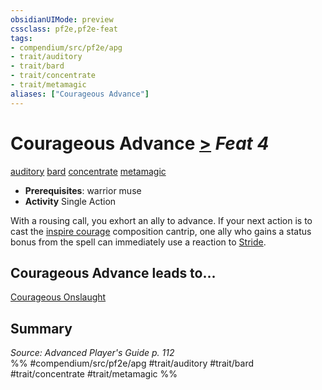 ```yaml
---
obsidianUIMode: preview
cssclass: pf2e,pf2e-feat
tags:
- compendium/src/pf2e/apg
- trait/auditory
- trait/bard
- trait/concentrate
- trait/metamagic
aliases: ["Courageous Advance"]
---
```

# Courageous Advance  [>](chapter-9-playing-the-game.md#Actions "Single Action") *Feat 4*  
[auditory](auditory.md "Auditory Effect Trait")  [bard](Reference/Rules/Traits/bard.md "Bard Class Trait")  [concentrate](concentrate.md "Concentrate Action & Ability Trait")  [metamagic](metamagic.md "Metamagic General Trait")  

- **Prerequisites**: warrior muse
- **Activity** Single Action

With a rousing call, you exhort an ally to advance. If your next action is to cast the [inspire courage](inspire-courage.md) composition cantrip, one ally who gains a status bonus from the spell can immediately use a reaction to [Stride](stride.md).

## Courageous Advance leads to...

[Courageous Onslaught](courageous-onslaught-apg.md)

## Summary

*Source: Advanced Player's Guide p. 112*  
%% #compendium/src/pf2e/apg #trait/auditory #trait/bard #trait/concentrate #trait/metamagic %%